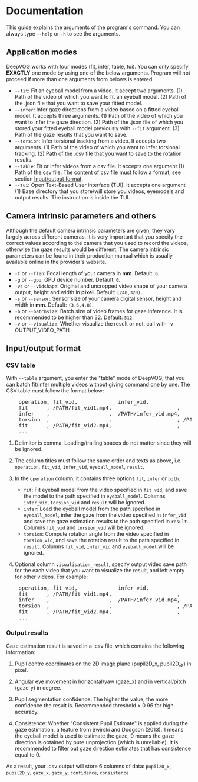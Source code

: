 # Documentation
This guide explains the arguments of the program's command. You can always type `--help` or `-h` to see the arguments.

## Application modes
DeepVOG works with four modes (fit, infer, table, tui). You can only specify **EXACTLY** one mode by using one of the below arguments. Program will not proceed if more than one arguments from belows is entered.

- `--fit`: Fit an eyeball model from a video. It accept two arguments. (1) Path of the video of which you want to fit an eyeball model. (2) Path of the .json file that you want to save your fitted model.
- `--infer`: Infer gaze directions from a video based on a fitted eyeball model. It accepts three arguments. (1) Path of the video of which you want to infer the gaze direction. (2) Path of the .json file of which you stored your fitted eyeball model previously with `--fit` argument. (3) Path of the gaze results that you want to save.
- `--torsion`: Infer torsional tracking from a video. It accepts two arguments. (1) Path of the video of which you want to infer torsional tracking. (2) Path of the .csv file that you want to save to the rotation results.
- `--table`: Fit or infer videos from a csv file. It accepts one argument (1) Path of the csv file. The content of csv file must follow a format, see section [Input/output format](#input/output-format).
- `--tui`: Open Text-Based User interface (TUI). It accepts one argument (1) Base directory that you store/will store you videos, eyemodels and output results. The instruction is inside the TUI.

## Camera intrinsic parameters and others
Although the default camera intrinsic parameters are given, they vary largely across different cameras. it is very important that you specify the correct values according to the camera that you used to record the videos, otherwise the gaze results would be different. The camera intrinsic parameters can be found in their production manual which is usually available online in the provider's website.

- `-f` or `--flen`: Focal length of your camera in **mm**. Default: `6`.
- `-g` or `--gpu`: GPU device number. Default: `0`.
- `-vs` or `--vidshape`: Original and uncropped video shape of your camera output, height and width in **pixel**. Default: `(240,320)`.
- `-s` or `--sensor`: Sensor size of your camera digital sensor, height and width in **mm**. Default: `(3.6,4.8)`. 
- `-b` or `--batchsize`: Batch size of video frames for gaze inference. It is recommended to be higher than 32. Default: `512`.
- `-v` or `--visualize`: Whether visualize the result or not. call with -v OUTPUT_VIDEO_PATH

## Input/output format

### CSV table
With `--table` argument, you enter the "table" mode of DeepVOG, that you can batch fit/infer multiple videos without giving command one by one. The CSV table must follow the format below:

<pre>
    operation, fit_vid,             infer_vid,              torsion_vid,         eyeball_model,      result
    fit      , /PATH/fit_vid1.mp4,                     ,                      ,   /PATH/model1.json,  
    infer    ,                   ,  /PATH/infer_vid.mp4,                      ,   /PATH/model1.json,  /PATH/gaze_result.csv
    torsion  ,                   ,                     , /PATH/torsion_vid.mp4,                    ,  /PATH/torsion_result.csv
    fit      , /PATH/fit_vid2.mp4,                     ,                      ,   /PATH/model2.json,  
    ...
</pre>

1. Delimitor is comma. Leading/trailing spaces do not matter since they will be ignored.
2. The column titles must follow the same order and texts as above, i.e. `operation`, `fit_vid`, `infer_vid`, `eyeball_model`, `result`.
3. In the `operation` column, it contains three options `fit`, `infer` or `both`. 
   * `fit`:  Fit eyeball model from the video specified in `fit_vid`, and save the model to the path specified in `eyeball_model`. Columns `infer_vid`, `torsion_vid` and `result` will be ignored.
   * `infer`: Load the eyeball model from the path specified in `eyeball_model`, infer the gaze from the video specified in `infer_vid` and save the gaze estimation results to the path specified in `result`. Columns `fit_vid` and `torsion_vid` will be ignored.
   * `torsion`: Compute rotation angle from the video specified in `torsion_vid`, and save the rotation result to the path specified in `result`. Columns `fit_vid`, `infer_vid` and `eyeball_model` will be ignored.

4. Optional column `visualisation_result`, specify output video save path for the each video that you want to visualize the result, and left empty for other videos. For example:

<pre>
    operation, fit_vid,             infer_vid,              torsion_vid,         eyeball_model,      result,           visualisation_result
    fit      , /PATH/fit_vid1.mp4,                     ,                      ,   /PATH/model1.json,     ,
    infer    ,                   ,  /PATH/infer_vid.mp4,                      ,   /PATH/model1.json,  /PATH/gaze_result.csv, /PATH/gaze_visualization.mp4
    torsion  ,                   ,                     , /PATH/torsion_vid.mp4,                    ,  /PATH/torsion_result.csv, /PATH/torsion_visualization.mp4
    fit      , /PATH/fit_vid2.mp4,                     ,                      ,   /PATH/model2.json,  ,
    ...
</pre>


### Output results
Gaze estimation result is saved in a .csv file, which contains the following information:

1. Pupil centre coordinates on the 2D image plane (pupil2D_x, pupil2D_y) in pixel.

2. Angular eye movement in horizontal/yaw (gaze_x) and in vertical/pitch (gaze_y) in degree.

3. Pupil segmentation confidence: The higher the value, the more confidence the result is. Recommended threshold > 0.96 for high accuracy.

4. Consistence: Whether "Consistent Pupil Estimate" is applied during the gaze estimation, a feature from Swirski and Dodgson (2013). 1 means the eyeball model is used to estimate the gaze, 0 means the gaze direction is obtained by pure unprojection (which is unreliable). It is recommended to filter out gaze direction estimates that has consistence equal to 0.

As a result, your .csv output will store 6 columns of data: `pupil2D_x`, `pupil2D_y`, `gaze_x`, `gaze_y`, `confidence`, `consistence`
